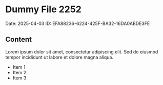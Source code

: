 # Dummy File 2252

Date: 2025-04-03
ID: EFA88236-6224-425F-BA32-16DA0ABDE3FE

## Content

Lorem ipsum dolor sit amet, consectetur adipiscing elit.
Sed do eiusmod tempor incididunt ut labore et dolore magna aliqua.

* Item 1
* Item 2
* Item 3

